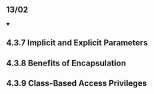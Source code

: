 ## 13/02
<details open> 
<summary>

</summary>

## 4.3.7 Implicit and Explicit Parameters 
## 4.3.8 Benefits of Encapsulation
## 4.3.9 Class-Based Access Privileges

</details>